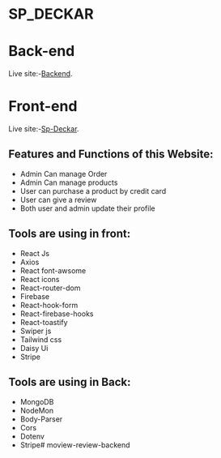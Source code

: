 # SP_DECKAR

# Back-end

Live site:-[Backend](https://salty-reef-27679.herokuapp.com/).

# Front-end
Live site:-[Sp-Deckar](https://sp-menufecture.web.app/).

## Features and Functions of this Website:
* Admin Can manage Order
* Admin Can manage products
* User can purchase a product by credit card
* User can give a review
* Both user and admin update their profile


## Tools are using in front:
* React Js
* Axios
*  React font-awsome
* React icons
* React-router-dom
* Firebase 
* React-hook-form
* React-firebase-hooks
* React-toastify
* Swiper js
* Tailwind css
* Daisy Ui
* Stripe

## Tools  are using in Back:
* MongoDB
* NodeMon
* Body-Parser
* Cors
* Dotenv
* Stripe# moview-review-backend
